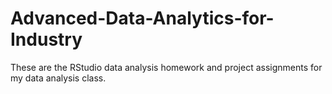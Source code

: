 # Advanced-Data-Analytics-for-Industry
These are the RStudio data analysis homework and project assignments for my data analysis class.
